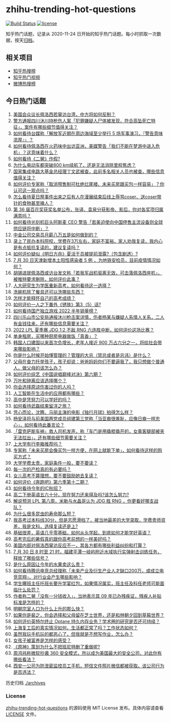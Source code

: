 # zhihu-trending-hot-questions

[![Build Status](https://github.com/justjavac/zhihu-trending-hot-questions/workflows/ci/badge.svg?branch=master)](https://github.com/justjavac/zhihu-trending-hot-questions/actions)
[![license](https://img.shields.io/github/license/justjavac/zhihu-trending-hot-questions)](https://github.com/justjavac/zhihu-trending-hot-questions/blob/master/LICENSE)

知乎热门话题，记录从 2020-11-24 日开始的知乎热门话题。每小时抓取一次数据，按天[归档](./archives)。

## 相关项目

- [知乎热搜榜](https://github.com/justjavac/zhihu-trending-top-search)
- [知乎热门视频](https://github.com/justjavac/zhihu-trending-hot-video)
- [微博热搜榜](https://github.com/justjavac/weibo-trending-hot-search)

## 今日热门话题

<!-- BEGIN -->
<!-- 最后更新时间 Sun Jul 31 2022 01:12:53 GMT+0800 (China Standard Time) -->

1. [美国会众议长佩洛西若窜访台湾，中方将如何反制？](https://www.zhihu.com/question/546052776)
1. [警方通报四川沐川持枪伤人案「犯罪嫌疑人尸体被发现，符合高坠死亡特征」，案件有哪些细节值得关注？](https://www.zhihu.com/question/546129563)
1. [如何看待台媒称「解放军近期在周边海域至少举行 5 场军事演习，『警告意味浓厚』」？](https://www.zhihu.com/question/546118970)
1. [如何看待佩洛西在火药味中出访亚洲，美媒警告「我们不能在梦游中进入危机」？这意味着什么？](https://www.zhihu.com/question/546111363)
1. [如何看待《二舅》作假?](https://www.zhihu.com/question/546051217)
1. [为什么电动车都突破800 km续航了，还是无法消除里程焦虑？](https://www.zhihu.com/question/543957929)
1. [国家集成电路大基金总经理丁文武被查，此前多名相关人员也被查，哪些信息值得关注？](https://www.zhihu.com/question/546102470)
1. [如何评价专家称「取消预售制可杜绝烂尾楼、未来买房跟买包一样容易」？你认可这一观点吗？](https://www.zhihu.com/question/546116666)
1. [怎么看待夏日祭事件出来之后有人在漫展结束后线上辱骂coser、送coser带针的食物甚至捅人？](https://www.zhihu.com/question/545813333)
1. [第 36 届百花奖获奖名单公布，张译、袁泉分获影帝、影后，你对各奖项归属满意吗？](https://www.zhihu.com/question/546144030)
1. [如何看待光刻机巨头阿斯麦 CEO 警告「若美迫使向中国停售主流设备则全球供应链将中断」？](https://www.zhihu.com/question/544698426)
1. [中金公司交易员月薪八万五是如何做到的？](https://www.zhihu.com/question/545938899)
1. [录上了民办本科院校，学费在3万左右，家庭不富裕，家人劝我复读，我内心是有点抵抗复读的，建议复读吗？](https://www.zhihu.com/question/546073627)
1. [如何评价疑似《明日方舟》夏活干员被提前泄露?（包含剧透）?](https://www.zhihu.com/question/546075096)
1. [7 月 30 日天津新增本土阳性感染者 5 例 ，为地铁安检员，目前疫情情况如何？](https://www.zhihu.com/question/546146136)
1. [胡锡进就佩洛西或访台发文称「若我军战机驱离无效，可击落佩洛西座机」，被推特要求删除，如何评价此事？](https://www.zhihu.com/question/546169014)
1. [人大研究生为学医重新高考，如何看待这一选择？](https://www.zhihu.com/question/545571170)
1. [洗碗机除了餐具还可以洗哪些东西？](https://www.zhihu.com/question/321022887)
1. [怎样才能释怀自己的高考成绩？](https://www.zhihu.com/question/545006087)
1. [如何评价一人之下番外《锈铁》第3（5）话?](https://www.zhihu.com/question/546020584)
1. [如何看待国产独立游戏 2022 半年销量榜？](https://www.zhihu.com/question/545939225)
1. [四川乐山市公安局通报沐川枪击案详情，伤者杨某与嫌疑人系情人关系，二人有金钱往来，还有哪些信息需要关注？](https://www.zhihu.com/question/546153544)
1. [2022 LPL 夏季赛 JDG 1:2 不敌 RNG 六连胜中断，如何评价这场比赛？](https://www.zhihu.com/question/546154675)
1. [单身租房，买哪种厨房电器做饭「真香」？](https://www.zhihu.com/question/525538049)
1. [韩国人口建国以来首次负增长，老年人接近 900 万占六分之一，将给社会带来哪些影响？](https://www.zhihu.com/question/545784853)
1. [你是什么时候开始懂管理的？管理的大忌（禁忌或者是忌讳）是什么？](https://www.zhihu.com/question/514543612)
1. [父母在奋力托举孩子，孩子却说：爸爸妈妈你们不要逼我了，我只想做个普通人，做父母的该怎么办？](https://www.zhihu.com/question/531834366)
1. [如何评价综艺《中国说唱巅峰对决》第六期？](https://www.zhihu.com/question/546095091)
1. [万叶和钟离应该选择哪个？](https://www.zhihu.com/question/540744475)
1. [你会选择原谅伤害过你的人吗？](https://www.zhihu.com/question/412000560)
1. [人工智能在生活中的应用都有哪些？](https://www.zhihu.com/question/62512060)
1. [高中是凭努力可以学好的吗？](https://www.zhihu.com/question/545837843)
1. [如何看待武磊结束留洋之旅？](https://www.zhihu.com/question/545782020)
1. [凭心而论，沈腾、马丽主演的电影《独行月球》拍得怎么样？](https://www.zhihu.com/question/545643859)
1. [杨安泽将与前美国两党成员组建第三党称「当亚裔很羞耻，应像日裔一样忠心」，如何看待此番言论？](https://www.zhihu.com/question/545954745)
1. [「雷克萨斯车祸」救人司机发声，称「车门是用撬棍撬开的，女乘客腿部被夹无法拉出」，还有哪些细节需要关注？](https://www.zhihu.com/question/546005714)
1. [上大学有行李箱推荐吗？](https://www.zhihu.com/question/480512595)
1. [专家称「未来买房会像买包一样方便，在网上就能下单」，如何看待这样的购买方式？](https://www.zhihu.com/question/546106448)
1. [大学学费太贵，家庭条件一般，要不要读？](https://www.zhihu.com/question/546063105)
1. [每一次的产检真的有必要吗？](https://www.zhihu.com/question/544100645)
1. [女儿高考不算理想，要不要鼓励她去复读？](https://www.zhihu.com/question/545962402)
1. [如何评价《奔跑吧》第六季第十二期？](https://www.zhihu.com/question/545989267)
1. [如何看待今年的IC秋招？](https://www.zhihu.com/question/545410863)
1. [高二下册英语五六十分，现在努力还来得及吗?该怎么努力?](https://www.zhihu.com/question/545779543)
1. [解说预测 LPL 第八周，米勒与水晶哥认为 JDG 胜 RNG ，你更看好哪支战队？](https://www.zhihu.com/question/545210210)
1. [为什么很多昆虫的寿命那么短？](https://www.zhihu.com/question/542622845)
1. [我高考过本科线30分，但是志愿滑档了，被当地最差的大学录取，学费贵师资差，我是文科，选择复读还是上?](https://www.zhihu.com/question/545787700)
1. [基础很差，英语几乎零基础，如何从头学起，到底如何才能学好英语？](https://www.zhihu.com/question/24543266)
1. [高考完后的暑假真的跟你高考前想的一样美好吗？](https://www.zhihu.com/question/542506309)
1. [美国内部对佩洛西窜访反应不一，其各方都有哪些利益纠纷和打算？](https://www.zhihu.com/question/546077458)
1. [7 月 30 日 8 时至 21 时，福建平潭一岐屿附近水域执行实弹射击训练任务，释放了哪些信号？](https://www.zhihu.com/question/545994985)
1. [是什么原因让今年的水果卖这么贵？](https://www.zhihu.com/question/533891779)
1. [如何看待腾讯电竞总经理称「未来产业及衍生产业人才缺口200万，或成立电竞蓝翔」，对行业会产生哪些影响？](https://www.zhihu.com/question/545597295)
1. [学生曝班主任托班长要升学宴红包，如果情况属实，班主任及科任老师可能面临什么处罚？](https://www.zhihu.com/question/546118172)
1. [作者称二舅「没有一分钱收入」，当地表示其 09 年已办残疾证，残疾人补贴标准是怎样的？](https://www.zhihu.com/question/545923005)
1. [明朝宗室人口为什么上升的那么快？](https://www.zhihu.com/question/477446558)
1. [如果你是裴之，你会选择和父母留在芝士世界，还是和林朝夕回到草莓世界？](https://www.zhihu.com/question/545819045)
1. [如何评价英特尔终止 Optane 持久内存业务？学术圈的研究是否还可持续？](https://www.zhihu.com/question/545901435)
1. [上海复工后的真实情况如何，生活都正常了吗？工作状态如何？](https://www.zhihu.com/question/536323427)
1. [虽然我玩手机玩的都恶心了，但我就是不想写作业，怎么办？](https://www.zhihu.com/question/368308943)
1. [女孩子被富养是怎样的感受？](https://www.zhihu.com/question/31775843)
1. [《原神》策划为什么不把班尼特删了重做呢?](https://www.zhihu.com/question/545470642)
1. [周鸿祎称微软抄袭 360 安全模式，所以成为美国最大的安全公司，对此你有哪些看法？](https://www.zhihu.com/question/546083617)
1. [西安一公司为防泄密监控员工手机，短信文件照片微信都被获取。该公司行为是否违法？](https://www.zhihu.com/question/545906565)

<!-- END -->

历史归档 [./archives](./archives)

### License

[zhihu-trending-hot-questions](https://github.com/justjavac/zhihu-trending-hot-questions)
的源码使用 MIT License 发布。具体内容请查看 [LICENSE](./LICENSE) 文件。
